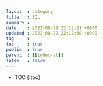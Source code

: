 ```yaml
---
layout  : category
title   : SQL
summary : 
date    : 2022-08-29 22:12:21 +0900
updated : 2022-08-29 22:12:38 +0900
tag     : 
toc     : true
public  : true
parent  : [[index-st]]
latex   : false
---
```

* TOC
{:toc}

